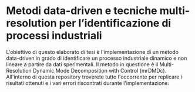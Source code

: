# Metodi data-driven e tecniche multi-resolution per l’identificazione di processi industriali
L'obiettivo di questo elaborato di tesi è l'implementazione di un metodo data-driven in grado di identificare un processo industriale dinamico e non lineare a partire da dati sperimentali. Il metodo in questione è il Multi-Resolution Dynamic Mode Decomposition with Control (mrDMDc).
All'interno di questa repository troverete tutto l'occorrente per replicare i risultati ottenuti e i vari errori riscontrati durante l'implementazione.
